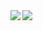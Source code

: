<a href="https://github.com/anuraghazra/github-readme-stats">
  <img align="left" src="https://github-readme-stats.vercel.app/api?username=ngkr327&count_private=true&show_icons=true" />
</a>
<a href="https://github.com/anuraghazra/github-readme-stats">
  <img align="left" src="https://github-readme-stats.vercel.app/api/top-langs/?username=ngkr327" />
</a>
